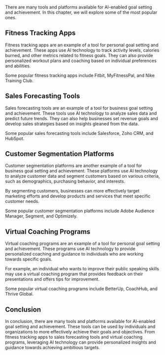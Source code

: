 
There are many tools and platforms available for AI-enabled goal setting and achievement. In this chapter, we will explore some of the most popular ones.

Fitness Tracking Apps
---------------------

Fitness tracking apps are an example of a tool for personal goal setting and achievement. These apps use AI technology to track activity levels, calories burned, and other metrics related to fitness goals. They can also provide personalized workout plans and coaching based on individual preferences and abilities.

Some popular fitness tracking apps include Fitbit, MyFitnessPal, and Nike Training Club.

Sales Forecasting Tools
-----------------------

Sales forecasting tools are an example of a tool for business goal setting and achievement. These tools use AI technology to analyze sales data and predict future trends. They can also help businesses set revenue goals and develop sales strategies based on insights gleaned from the data.

Some popular sales forecasting tools include Salesforce, Zoho CRM, and HubSpot.

Customer Segmentation Platforms
-------------------------------

Customer segmentation platforms are another example of a tool for business goal setting and achievement. These platforms use AI technology to analyze customer data and segment customers based on various criteria, such as demographics, purchasing behavior, and interests.

By segmenting customers, businesses can more effectively target marketing efforts and develop products and services that meet specific customer needs.

Some popular customer segmentation platforms include Adobe Audience Manager, Segment, and Optimizely.

Virtual Coaching Programs
-------------------------

Virtual coaching programs are an example of a tool for personal goal setting and achievement. These programs use AI technology to provide personalized coaching and guidance to individuals who are working towards specific goals.

For example, an individual who wants to improve their public speaking skills may use a virtual coaching program that provides feedback on their presentations and offers tips for improvement.

Some popular virtual coaching programs include BetterUp, CoachHub, and Thrive Global.

Conclusion
----------

In conclusion, there are many tools and platforms available for AI-enabled goal setting and achievement. These tools can be used by individuals and organizations to more effectively achieve their goals and objectives. From fitness tracking apps to sales forecasting tools and virtual coaching programs, leveraging AI technology can provide personalized insights and guidance towards achieving ambitious targets.
